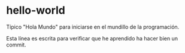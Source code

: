 # hello-world
Típico "Hola Mundo" para iniciarse en el mundillo de la programación.

Esta línea es escrita para verificar que he aprendido ha hacer bien un commit.
